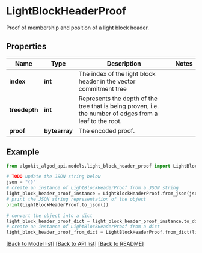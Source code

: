# LightBlockHeaderProof

Proof of membership and position of a light block header.

## Properties

Name | Type | Description | Notes
------------ | ------------- | ------------- | -------------
**index** | **int** | The index of the light block header in the vector commitment tree | 
**treedepth** | **int** | Represents the depth of the tree that is being proven, i.e. the number of edges from a leaf to the root. | 
**proof** | **bytearray** | The encoded proof. | 

## Example

```python
from algokit_algod_api.models.light_block_header_proof import LightBlockHeaderProof

# TODO update the JSON string below
json = "{}"
# create an instance of LightBlockHeaderProof from a JSON string
light_block_header_proof_instance = LightBlockHeaderProof.from_json(json)
# print the JSON string representation of the object
print(LightBlockHeaderProof.to_json())

# convert the object into a dict
light_block_header_proof_dict = light_block_header_proof_instance.to_dict()
# create an instance of LightBlockHeaderProof from a dict
light_block_header_proof_from_dict = LightBlockHeaderProof.from_dict(light_block_header_proof_dict)
```
[[Back to Model list]](../README.md#documentation-for-models) [[Back to API list]](../README.md#documentation-for-api-endpoints) [[Back to README]](../README.md)


